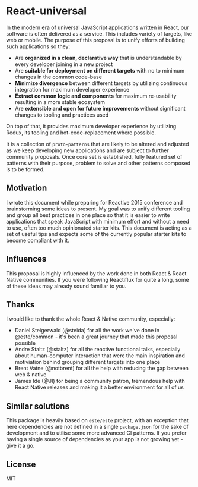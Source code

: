 React-universal
=======

In the modern era of universal JavaScript applications written in React, our software is often delivered as a service. This includes variety of targets, like web or mobile. The purpose of this proposal is to unify efforts of building such applications so they:
- Are **organized in a clean, declarative way** that is understandable by every developer joining in a new project
- Are **suitable for deployment on different targets** with no to minimum changes in the common code-base
- **Minimize divergence** between different targets by utilizing continuous integration for maximum developer experience
- **Extract common logic and components** for maximum re-usability resulting in a more stable ecosystem
- Are **extensible and open for future improvements** without significant changes to tooling and practices used

On top of that, it provides maximum developer experience by utilizing Redux, its tooling and hot-code-replacement where possible.

It is a collection of `proto-patterns` that are likely to be altered and adjusted as we keep developing new applications and are subject to further community proposals. Once core set is established, fully featured set of patterns with their purpose, problem to solve and other patterns composed is to be formed.


## Motivation

I wrote this document while preparing for Reactive 2015 conference and brainstorming some ideas to present. My goal was to unify different tooling and group all best practices in one place so that it is easier to write applications that speak JavaScript with minimum effort and without a need to use, often too much opinionated starter kits. This document is acting as a set of useful tips and expects some of the currently popular starter kits to become compliant with it.

## Influences

This proposal is highly influenced by the work done in both React & React Native communities. If you were following Reactiflux for quite a long, some of these ideas may already sound familiar to you.

## Thanks

I would like to thank the whole React & Native community, especially:
- Daniel Steigerwald (@steida) for all the work we've done in @este/common - it's been a great journey that made this proposal possible
- Andre Staltz (@staltz) for all the reactive functional talks, especially about human-computer interaction that were the main inspiration and motiviation behind grouping different targets into one place
- Brent Vatne (@notbrent) for all the help with reducing the gap between web & native
- James Ide (@JI) for being a community patron, tremendous help with React Native releases and making it a better environment for all of us

## Similar solutions

This package is heavily based on `este/este` project, with an exception that here dependencies are not defined in a single `package.json` for the sake of development and to utilise some more advanced CI patterns. If you prefer having a single source of dependencies as your app is not growing yet - give it a go.

## License

MIT
